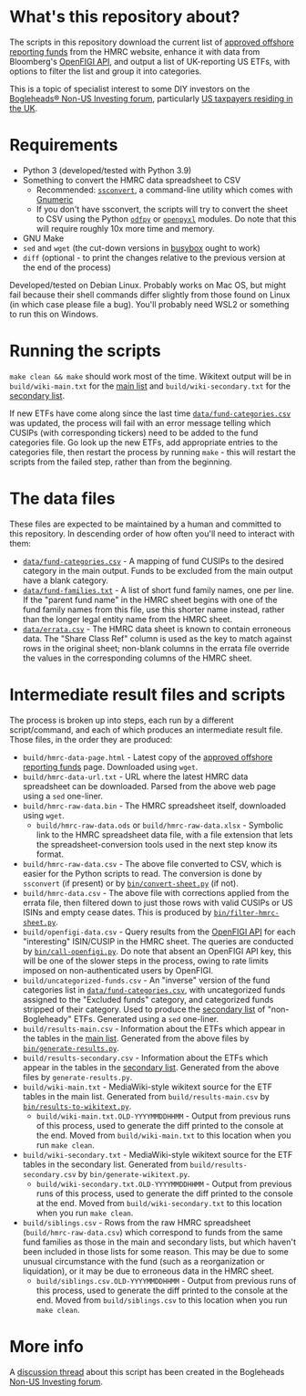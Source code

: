 # What's this repository about?

The scripts in this repository download the current list of
[approved offshore reporting funds](https://www.gov.uk/government/publications/offshore-funds-list-of-reporting-funds)
from the HMRC website, enhance it with data from Bloomberg's [OpenFIGI API](https://www.openfigi.com/api), and output
a list of UK-reporting US ETFs, with options to filter the list and group it into categories.

This is a topic of specialist interest to some DIY investors on
the [Bogleheads&reg; Non-US Investing forum](https://www.bogleheads.org/forum/viewforum.php?f=22), particularly 
[US taxpayers residing in the UK](https://www.bogleheads.org/wiki/Investing_from_the_UK_for_US_citizens_and_US_permanent_residents).


# Requirements

- Python 3 (developed/tested with Python 3.9)
- Something to convert the HMRC data spreadsheet to CSV
    - Recommended: [`ssconvert`](https://manpages.debian.org/bookworm/gnumeric/ssconvert.1.en.html), a command-line
      utility which comes with [Gnumeric](http://www.gnumeric.org/)
    - If you don't have ssconvert, the scripts will try to convert the sheet to CSV using the
      Python [`odfpy`](https://github.com/eea/odfpy) or [`openpyxl`](https://openpyxl.readthedocs.io/en/stable/)
      modules.  Do note that this will require roughly 10x more time and memory.
- GNU Make
- `sed` and `wget` (the cut-down versions in [busybox](https://www.busybox.net/) ought to work)
- `diff` (optional - to print the changes relative to the previous version at the end of the process)

Developed/tested on Debian Linux. Probably works on Mac OS, but might fail because their shell commands differ slightly
from those found on Linux (in which case please file a bug). You'll probably need WSL2 or something to run this on
Windows.


# Running the scripts

`make clean && make` should work most of the time.  Wikitext output will be in `build/wiki-main.txt` for the
[main list](https://www.bogleheads.org/wiki/US_domiciled_ETFs_that_are_UK_HMRC_reporting_funds)
and `build/wiki-secondary.txt` for the
[secondary list](https://www.bogleheads.org/wiki/UK-reporting_US_ETFs_not_included_in_the_main_listing).

If new ETFs have come along since the last time [`data/fund-categories.csv`](data/fund-categories.csv) was updated,
the process will fail with an error message telling which CUSIPs (with corresponding tickers) need to be added to
the fund categories file.  Go look up the new ETFs, add appropriate entries to the categories file, then restart
the process by running `make` - this will restart the scripts from the failed step, rather than from the beginning.

# The data files

These files are expected to be maintained by a human and committed to this repository. In descending order of
how often you'll need to interact with them:

- [`data/fund-categories.csv`](data/fund-categories.csv) - A mapping of fund CUSIPs to the desired category in
  the main output. Funds to be excluded from the main output have a blank category.
- [`data/fund-families.txt`](data/fund-families.txt) - A list of short fund family names, one per line.
  If the "parent fund name" in the HMRC sheet begins with one of the fund family names from this file,
  use this shorter name instead, rather than the longer legal entity name from the HMRC sheet.
- [`data/errata.csv`](data/errata.csv) - The HMRC data sheet is known to contain erroneous data.
  The "Share Class Ref" column is used as the key to match against rows in the original sheet; non-blank columns
  in the errata file override the values in the corresponding columns of the HMRC sheet.


# Intermediate result files and scripts

The process is broken up into steps, each run by a different script/command, and each of which produces an intermediate
result file.  Those files, in the order they are produced: 

- `build/hmrc-data-page.html` - Latest copy of the 
  [approved offshore reporting funds](https://www.gov.uk/government/publications/offshore-funds-list-of-reporting-funds)
  page.  Downloaded using `wget`.
- `build/hmrc-data-url.txt` - URL where the latest HMRC data spreadsheet can be downloaded. Parsed from the above web
  page using a `sed` one-liner.
- `build/hmrc-raw-data.bin` - The HMRC spreadsheet itself, downloaded using `wget`.
    - `build/hmrc-raw-data.ods` or `build/hmrc-raw-data.xlsx` - Symbolic link to the HMRC spreadsheet data file, with a
      file extension that lets the spreadsheet-conversion tools used in the next step know its format.
- `build/hmrc-raw-data.csv` - The above file converted to CSV, which is easier for the Python scripts to read. The
  conversion is done by `ssconvert` (if present) or by [`bin/convert-sheet.py`](bin/convert-sheet.py) (if not).
- `build/hmrc-data.csv` - The above file with corrections applied from the errata file, then filtered down to just
  those rows with valid CUSIPs or US ISINs and empty cease dates. This is produced by
  [`bin/filter-hmrc-sheet.py`](bin/filter-hmrc-sheet.py).
- `build/openfigi-data.csv` - Query results from the [OpenFIGI API](https://www.openfigi.com/api) for each
  "interesting" ISIN/CUSIP in the HMRC sheet. The queries are conducted by
  [`bin/call-openfigi.py`](bin/call-openfigi.py).  Do note that absent an OpenFIGI API key, this will be one of
  the slower steps in the process, owing to rate limits imposed on non-authenticated users by OpenFIGI.
- `build/uncategorized-funds.csv` - An "inverse" version of the fund categories list in
  [`data/fund-categories.csv`](data/fund-categories.csv), with uncategorized funds assigned to the
  "Excluded funds" category, and categorized funds stripped of their category. Used to produce the
  [secondary list](https://www.bogleheads.org/wiki/UK-reporting_US_ETFs_not_included_in_the_main_listing)
  of "non-Bogleheady" ETFs. Generated using a `sed` one-liner.
- `build/results-main.csv` - Information about the ETFs which appear in the tables in the
  [main list](https://www.bogleheads.org/wiki/US_domiciled_ETFs_that_are_UK_HMRC_reporting_funds). Generated from the
  above files by [`bin/generate-results.py`](bin/generate-results.py).
- `build/results-secondary.csv` - Information about the ETFs which appear in the tables in the
  [secondary list](https://www.bogleheads.org/wiki/UK-reporting_US_ETFs_not_included_in_the_main_listing). Generated
  from the above files by `generate-results.py`.
- `build/wiki-main.txt` - MediaWiki-style wikitext source for the ETF tables in the main list. Generated from
  `build/results-main.csv` by [`bin/results-to-wikitext.py`](bin/results-to-wikitext.py).
  - `build/wiki-main.txt.OLD-YYYYMMDDHHMM` - Output from previous runs of this process, used to generate the diff
    printed to the console at the end. Moved from `build/wiki-main.txt` to this location when you run `make clean`.
- `build/wiki-secondary.txt` - MediaWiki-style wikitext source for the ETF tables in the secondary list. Generated
  from `build/results-secondary.csv` by `bin/generate-wikitext.py`.
  - `build/wiki-secondary.txt.OLD-YYYYMMDDHHMM` - Output from previous runs of this process, used to generate the diff
    printed to the console at the end. Moved from `build/wiki-secondary.txt` to this location when you run `make clean`.
- `build/siblings.csv` - Rows from the raw HMRC spreadsheet (`build/hmrc-raw-data.csv`) which correspond to funds from
  the same fund families as those in the main and secondary lists, but which haven't been included in those lists for
  some reason.  This may be due to some unusual circumstance with the fund (such as a reorganization or liquidation),
  or it may be due to erroneous data in the HMRC sheet.
  - `build/siblings.csv.OLD-YYYYMMDDHHMM` - Output from previous runs of this process, used to generate the diff
    printed to the console at the end. Moved from `build/siblings.csv` to this location when you run `make clean`.


# More info

A [discussion thread](https://www.bogleheads.org/forum/viewtopic.php?t=393286) about this script has been created in the
Bogleheads [Non-US Investing forum](https://www.bogleheads.org/forum/viewforum.php?f=22).

